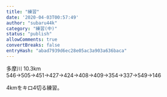```yaml
---
title: "練習"
date: '2020-04-03T00:57:49'
author: "subaru44k"
category: "練習(中)"
status: "publish"
allowComments: true
convertBreaks: false
entryHash: "abad7939d6ec28e05ac3a903a636baca"
---
```

多摩川
10.3km
546→505→451→427→424→408→409→354→337→549→146

4kmをキロ4切る練習。
